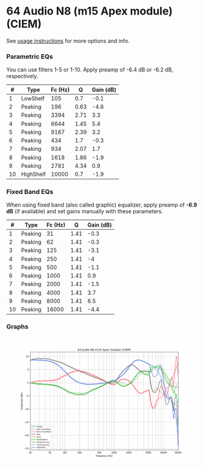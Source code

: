 # 64 Audio N8 (m15 Apex module) (CIEM)
See [usage instructions](https://github.com/jaakkopasanen/AutoEq#usage) for more options and info.

### Parametric EQs
You can use filters 1-5 or 1-10. Apply preamp of -6.4 dB or -6.2 dB, respectively.

|   # | Type      |   Fc (Hz) |    Q |   Gain (dB) |
|-----|-----------|-----------|------|-------------|
|   1 | LowShelf  |       105 | 0.7  |        -0.1 |
|   2 | Peaking   |       196 | 0.63 |        -4.6 |
|   3 | Peaking   |      3394 | 2.71 |         3.3 |
|   4 | Peaking   |      6644 | 1.45 |         5.4 |
|   5 | Peaking   |      9167 | 2.39 |         3.2 |
|   6 | Peaking   |       434 | 1.7  |        -0.3 |
|   7 | Peaking   |       934 | 2.07 |         1.7 |
|   8 | Peaking   |      1618 | 1.86 |        -1.9 |
|   9 | Peaking   |      2781 | 4.34 |         0.9 |
|  10 | HighShelf |     10000 | 0.7  |        -1.9 |

### Fixed Band EQs
When using fixed band (also called graphic) equalizer, apply preamp of **-6.9 dB** (if available) and set gains manually with these parameters.

|   # | Type    |   Fc (Hz) |    Q |   Gain (dB) |
|-----|---------|-----------|------|-------------|
|   1 | Peaking |        31 | 1.41 |        -0.3 |
|   2 | Peaking |        62 | 1.41 |        -0.3 |
|   3 | Peaking |       125 | 1.41 |        -3.1 |
|   4 | Peaking |       250 | 1.41 |        -4   |
|   5 | Peaking |       500 | 1.41 |        -1.1 |
|   6 | Peaking |      1000 | 1.41 |         0.9 |
|   7 | Peaking |      2000 | 1.41 |        -1.5 |
|   8 | Peaking |      4000 | 1.41 |         3.7 |
|   9 | Peaking |      8000 | 1.41 |         6.5 |
|  10 | Peaking |     16000 | 1.41 |        -4.4 |

### Graphs
![](./64%20Audio%20N8%20(m15%20Apex%20module)%20(CIEM).png)
